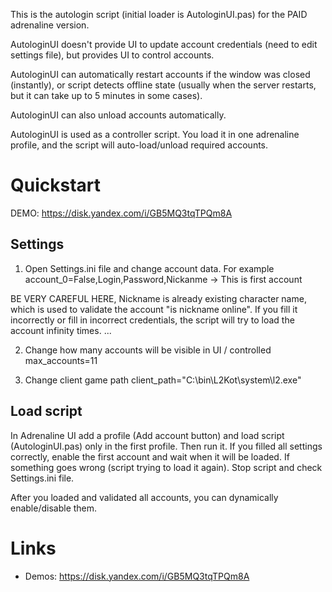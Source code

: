 This is the autologin script (initial loader is AutologinUI.pas) for the PAID adrenaline version.

AutologinUI doesn't provide UI to update account credentials (need to edit settings file), but provides UI to control accounts.

AutologinUI can automatically restart accounts if the window was closed (instantly), or script detects offline state (usually when the server restarts, but it can take up to 5 minutes in some cases).

AutologinUI can also unload accounts automatically.

AutologinUI is used as a controller script. You load it in one adrenaline profile, and the script will auto-load/unload required accounts.

Quickstart
==========

DEMO: https://disk.yandex.com/i/GB5MQ3tqTPQm8A

Settings
--------
1. Open Settings.ini file and change account data.
For example account_0=False,Login,Password,Nickanme -> This is first account 

BE VERY CAREFUL HERE, Nickname is already existing character name, which is used to validate the account "is nickname online".
If you fill it incorrectly or fill in incorrect credentials, the script will try to load the account infinity times.
...

2. Change how many accounts will be visible in UI / controlled
max_accounts=11

3. Change client game path
client_path="C:\bin\L2Kot\system\l2.exe"

Load script
-----------
In Adrenaline UI add a profile (Add account button) and load script (AutologinUI.pas) only in the first profile.
Then run it. If you filled all settings correctly, enable the first account and wait when it will be loaded. If something goes wrong (script trying to load it again). Stop script and check Settings.ini file.

After you loaded and validated all accounts, you can dynamically enable/disable them.

Links
=======
- Demos: https://disk.yandex.com/i/GB5MQ3tqTPQm8A
